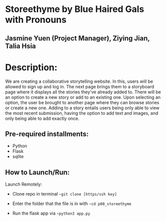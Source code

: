 # Storeethyme by Blue Haired Gals with Pronouns
## Jasmine Yuen (Project Manager), Ziying Jian, Talia Hsia 

# Description:
We are creating a collaborative storytelling website. In this, users will be allowed to sign up and log in. The next page brings them to a storyboard page where it displays all the stories they've already added to. There will be an option to create a new story or add to an existing one. Upon selecting an option, the user be brought to another page where they can browse stories or create a new one. Adding to a story entails users being only able to view the most recent submission, having the option to add text and images, and only being able to add exactly once. 


## Pre-required installments:
- Python
- Flask
- sqlite

## How to Launch/Run:

Launch Remotely:
- Clone repo in terminal
`~git clone [https/ssh key]`

- Enter the folder that the file is in with 
`~cd p00_storeethyme`

- Run the flask app via 
`~python3 app.py`
